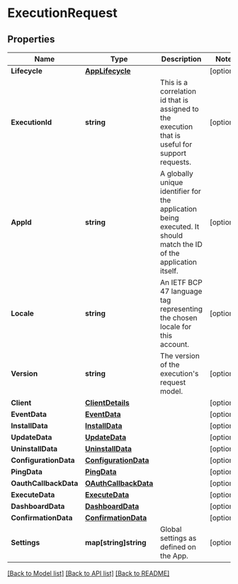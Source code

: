 # ExecutionRequest

## Properties

Name | Type | Description | Notes
------------ | ------------- | ------------- | -------------
**Lifecycle** | [**AppLifecycle**](AppLifecycle.md) |  | [optional] 
**ExecutionId** | **string** | This is a correlation id that is assigned to the execution that is useful for support requests. | [optional] 
**AppId** | **string** | A globally unique identifier for the application being executed. It should match the ID of the application itself. | [optional] 
**Locale** | **string** | An IETF BCP 47 language tag representing the chosen locale for this account. | [optional] 
**Version** | **string** | The version of the execution&#39;s request model. | [optional] 
**Client** | [**ClientDetails**](ClientDetails.md) |  | [optional] 
**EventData** | [**EventData**](EventData.md) |  | [optional] 
**InstallData** | [**InstallData**](InstallData.md) |  | [optional] 
**UpdateData** | [**UpdateData**](UpdateData.md) |  | [optional] 
**UninstallData** | [**UninstallData**](UninstallData.md) |  | [optional] 
**ConfigurationData** | [**ConfigurationData**](ConfigurationData.md) |  | [optional] 
**PingData** | [**PingData**](PingData.md) |  | [optional] 
**OauthCallbackData** | [**OAuthCallbackData**](OAuthCallbackData.md) |  | [optional] 
**ExecuteData** | [**ExecuteData**](ExecuteData.md) |  | [optional] 
**DashboardData** | [**DashboardData**](DashboardData.md) |  | [optional] 
**ConfirmationData** | [**ConfirmationData**](ConfirmationData.md) |  | [optional] 
**Settings** | **map[string]string** | Global settings as defined on the App. | [optional] 

[[Back to Model list]](../README.md#documentation-for-models) [[Back to API list]](../README.md#documentation-for-api-endpoints) [[Back to README]](../README.md)


